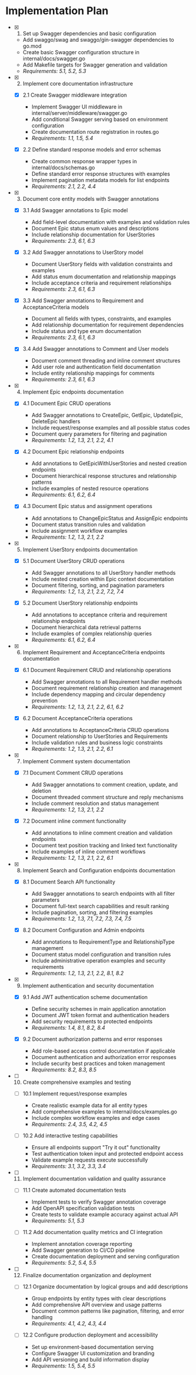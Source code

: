 # Implementation Plan

- [x] 1. Set up Swagger dependencies and basic configuration
  - Add swaggo/swag and swaggo/gin-swagger dependencies to go.mod
  - Create basic Swagger configuration structure in internal/docs/swagger.go
  - Add Makefile targets for Swagger generation and validation
  - _Requirements: 5.1, 5.2, 5.3_

- [x] 2. Implement core documentation infrastructure
  - [x] 2.1 Create Swagger middleware integration
    - Implement Swagger UI middleware in internal/server/middleware/swagger.go
    - Add conditional Swagger serving based on environment configuration
    - Create documentation route registration in routes.go
    - _Requirements: 1.1, 1.5, 5.4_

  - [x] 2.2 Define standard response models and error schemas
    - Create common response wrapper types in internal/docs/schemas.go
    - Define standard error response structures with examples
    - Implement pagination metadata models for list endpoints
    - _Requirements: 2.1, 2.2, 4.4_

- [x] 3. Document core entity models with Swagger annotations
  - [x] 3.1 Add Swagger annotations to Epic model
    - Add field-level documentation with examples and validation rules
    - Document Epic status enum values and descriptions
    - Include relationship documentation for UserStories
    - _Requirements: 2.3, 6.1, 6.3_

  - [x] 3.2 Add Swagger annotations to UserStory model
    - Document UserStory fields with validation constraints and examples
    - Add status enum documentation and relationship mappings
    - Include acceptance criteria and requirement relationships
    - _Requirements: 2.3, 6.1, 6.3_

  - [x] 3.3 Add Swagger annotations to Requirement and AcceptanceCriteria models
    - Document all fields with types, constraints, and examples
    - Add relationship documentation for requirement dependencies
    - Include status and type enum documentation
    - _Requirements: 2.3, 6.1, 6.3_

  - [x] 3.4 Add Swagger annotations to Comment and User models
    - Document comment threading and inline comment structures
    - Add user role and authentication field documentation
    - Include entity relationship mappings for comments
    - _Requirements: 2.3, 6.1, 6.3_

- [x] 4. Implement Epic endpoints documentation
  - [x] 4.1 Document Epic CRUD operations
    - Add Swagger annotations to CreateEpic, GetEpic, UpdateEpic, DeleteEpic handlers
    - Include request/response examples and all possible status codes
    - Document query parameters for filtering and pagination
    - _Requirements: 1.2, 1.3, 2.1, 2.2, 4.1_

  - [x] 4.2 Document Epic relationship endpoints
    - Add annotations to GetEpicWithUserStories and nested creation endpoints
    - Document hierarchical response structures and relationship patterns
    - Include examples of nested resource operations
    - _Requirements: 6.1, 6.2, 6.4_

  - [x] 4.3 Document Epic status and assignment operations
    - Add annotations to ChangeEpicStatus and AssignEpic endpoints
    - Document status transition rules and validation
    - Include assignment workflow examples
    - _Requirements: 1.2, 1.3, 2.1, 2.2_

- [x] 5. Implement UserStory endpoints documentation
  - [x] 5.1 Document UserStory CRUD operations
    - Add Swagger annotations to all UserStory handler methods
    - Include nested creation within Epic context documentation
    - Document filtering, sorting, and pagination parameters
    - _Requirements: 1.2, 1.3, 2.1, 2.2, 7.2, 7.4_

  - [x] 5.2 Document UserStory relationship endpoints
    - Add annotations to acceptance criteria and requirement relationship endpoints
    - Document hierarchical data retrieval patterns
    - Include examples of complex relationship queries
    - _Requirements: 6.1, 6.2, 6.4_

- [x] 6. Implement Requirement and AcceptanceCriteria endpoints documentation
  - [x] 6.1 Document Requirement CRUD and relationship operations
    - Add Swagger annotations to all Requirement handler methods
    - Document requirement relationship creation and management
    - Include dependency mapping and circular dependency prevention
    - _Requirements: 1.2, 1.3, 2.1, 2.2, 6.1, 6.2_

  - [x] 6.2 Document AcceptanceCriteria operations
    - Add annotations to AcceptanceCriteria CRUD operations
    - Document relationship to UserStories and Requirements
    - Include validation rules and business logic constraints
    - _Requirements: 1.2, 1.3, 2.1, 2.2, 6.1_

- [x] 7. Implement Comment system documentation
  - [x] 7.1 Document Comment CRUD operations
    - Add Swagger annotations to comment creation, update, and deletion
    - Document threaded comment structure and reply mechanisms
    - Include comment resolution and status management
    - _Requirements: 1.2, 1.3, 2.1, 2.2_

  - [x] 7.2 Document inline comment functionality
    - Add annotations to inline comment creation and validation endpoints
    - Document text position tracking and linked text functionality
    - Include examples of inline comment workflows
    - _Requirements: 1.2, 1.3, 2.1, 2.2, 6.1_

- [x] 8. Implement Search and Configuration endpoints documentation
  - [x] 8.1 Document Search API functionality
    - Add Swagger annotations to search endpoints with all filter parameters
    - Document full-text search capabilities and result ranking
    - Include pagination, sorting, and filtering examples
    - _Requirements: 1.2, 1.3, 7.1, 7.2, 7.3, 7.4, 7.5_

  - [x] 8.2 Document Configuration and Admin endpoints
    - Add annotations to RequirementType and RelationshipType management
    - Document status model configuration and transition rules
    - Include administrative operation examples and security requirements
    - _Requirements: 1.2, 1.3, 2.1, 2.2, 8.1, 8.2_

- [x] 9. Implement authentication and security documentation
  - [x] 9.1 Add JWT authentication scheme documentation
    - Define security schemes in main application annotation
    - Document JWT token format and authentication headers
    - Add security requirements to protected endpoints
    - _Requirements: 1.4, 8.1, 8.2, 8.4_

  - [x] 9.2 Document authorization patterns and error responses
    - Add role-based access control documentation if applicable
    - Document authentication and authorization error responses
    - Include security best practices and token management
    - _Requirements: 8.2, 8.3, 8.5_

- [ ] 10. Create comprehensive examples and testing
  - [ ] 10.1 Implement request/response examples
    - Create realistic example data for all entity types
    - Add comprehensive examples to internal/docs/examples.go
    - Include complex workflow examples and edge cases
    - _Requirements: 2.4, 3.5, 4.2, 4.5_

  - [ ] 10.2 Add interactive testing capabilities
    - Ensure all endpoints support "Try it out" functionality
    - Test authentication token input and protected endpoint access
    - Validate example requests execute successfully
    - _Requirements: 3.1, 3.2, 3.3, 3.4_

- [ ] 11. Implement documentation validation and quality assurance
  - [ ] 11.1 Create automated documentation tests
    - Implement tests to verify Swagger annotation coverage
    - Add OpenAPI specification validation tests
    - Create tests to validate example accuracy against actual API
    - _Requirements: 5.1, 5.3_

  - [ ] 11.2 Add documentation quality metrics and CI integration
    - Implement annotation coverage reporting
    - Add Swagger generation to CI/CD pipeline
    - Create documentation deployment and serving configuration
    - _Requirements: 5.2, 5.4, 5.5_

- [ ] 12. Finalize documentation organization and deployment
  - [ ] 12.1 Organize documentation by logical groups and add descriptions
    - Group endpoints by entity types with clear descriptions
    - Add comprehensive API overview and usage patterns
    - Document common patterns like pagination, filtering, and error handling
    - _Requirements: 4.1, 4.2, 4.3, 4.4_

  - [ ] 12.2 Configure production deployment and accessibility
    - Set up environment-based documentation serving
    - Configure Swagger UI customization and branding
    - Add API versioning and build information display
    - _Requirements: 1.5, 5.4, 5.5_